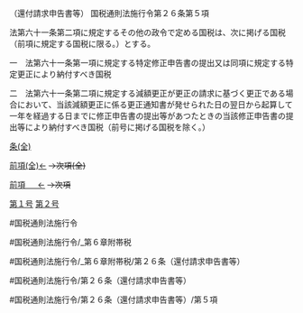（還付請求申告書等）
国税通則法施行令第２６条第５項

法第六十一条第二項に規定するその他の政令で定める国税は、次に掲げる国税（前項に規定する国税に限る。）とする。

一　法第六十一条第一項に規定する特定修正申告書の提出又は同項に規定する特定更正により納付すべき国税

二　法第六十一条第二項に規定する減額更正が更正の請求に基づく更正である場合において、当該減額更正に係る更正通知書が発せられた日の翌日から起算して一年を経過する日までに修正申告書の提出等があつたときの当該修正申告書の提出等により納付すべき国税（前号に掲げる国税を除く。）

[条(全)](国税通則法施行＿令＿第２６条_.md)

[前項(全)←](国税通則法施行＿令＿第２６条第４項_.md)  ~~→次項(全)~~

[前項 　 ←](国税通則法施行＿令＿第２６条第４項.md)  ~~→次項~~

[第１号](国税通則法施行＿令＿第２６条第５項第１号.md)  [第２号](国税通則法施行＿令＿第２６条第５項第２号.md)  

#国税通則法施行令

#国税通則法施行令/_第６章附帯税

#国税通則法施行令/_第６章附帯税/第２６条（還付請求申告書等）

#国税通則法施行令/第２６条（還付請求申告書等）

#国税通則法施行令/第２６条（還付請求申告書等）/第５項

